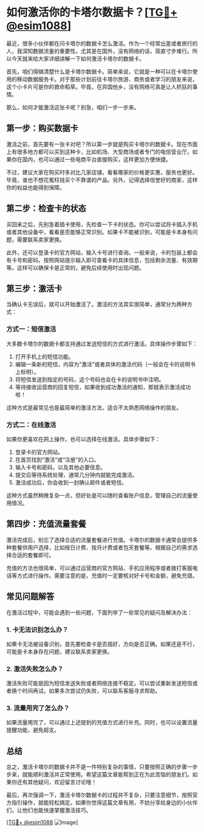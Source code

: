 # 如何激活你的卡塔尔数据卡？[[TG💪+ @esim1088](https://t.me/s/esim1088)]

最近，很多小伙伴都在问卡塔尔的数据卡怎么激活。作为一个经常出差或者旅行的人，我深知数据流量的重要性。尤其是在国外，没有网络的话，简直寸步难行。所以今天就来给大家详细讲解一下如何激活卡塔尔的数据卡。

首先，咱们得搞清楚什么是卡塔尔数据卡。简单来说，它就是一种可以在卡塔尔使用的移动数据服务卡。对于那些计划前往卡塔尔旅游、商务或者学习的朋友来说，这个小卡片可是你的救命稻草。毕竟，在异国他乡，没有网络可真是让人抓狂的事情。

那么，如何才能激活这张卡呢？别急，咱们一步一步来。

## 第一步：购买数据卡

激活之前，首先要有一张卡对吧？所以第一步就是购买卡塔尔的数据卡。现在市面上有很多地方都可以买到这种卡，比如机场、大型商场或者专门的电信营业厅。如果你在国内，也可以通过一些电商平台直接购买，这样更加方便快捷。

不过，建议大家在购买时多对比几家店铺，看看哪家的价格更实惠，服务也更好。毕竟，谁也不想花冤枉钱买个不靠谱的产品。另外，记得选择信誉好的商家，这样你的权益也能得到保障。

## 第二步：检查卡的状态

买回来之后，先别急着插卡使用，先检查一下卡的状态。你可以尝试将卡插入手机或者其他设备中，看看是否能够正常识别。如果卡不能被识别，可能是卡本身有问题，需要联系卖家更换。

此外，还可以登录卡的官方网站，输入卡号进行查询。一般来说，卡的包装上都会有卡号和密码，按照网站提示输入即可查看卡的具体信息，包括剩余流量、有效期等。这样可以确保卡是正常的，避免后续使用时出现问题。

## 第三步：激活卡

当确认卡无误后，就可以开始激活了。激活的方法其实很简单，通常分为两种方式：

### 方式一：短信激活

大多数卡塔尔的数据卡都支持通过发送短信的方式进行激活。具体操作步骤如下：

1. 打开手机上的短信功能。
2. 编辑一条新的短信，内容为“激活”或者具体的激活代码（一般会在卡的说明书上标明）。
3. 将短信发送到指定的号码，这个号码也会在卡的说明书中注明。
4. 等待接收运营商的回复短信，如果收到成功激活的通知，那就表示激活成功啦！

这种方式是最常见也是最简单的激活方法，适合不太熟悉网络操作的朋友。

### 方式二：在线激活

如果你更喜欢在网上操作，也可以选择在线激活。具体步骤如下：

1. 登录卡的官方网站。
2. 在首页找到“激活”或“注册”的入口。
3. 输入卡号和密码，以及其他必要信息。
4. 提交后等待系统处理，通常几分钟内就能完成激活。
5. 激活成功后，你会收到一封确认邮件或者短信。

这种方式虽然稍微复杂一点，但好处是可以随时查看账户信息，管理自己的流量使用情况。

## 第四步：充值流量套餐

激活完成后，别忘了选择合适的流量套餐进行充值。卡塔尔的数据卡通常会提供多种套餐供用户选择，比如按日计费、按月计费或者包天套餐等。根据自己的需求选择合适的套餐即可。

充值的方法也很简单，可以通过运营商的官方网站、手机应用程序或者拨打客服电话等方式进行操作。需要注意的是，充值时一定要核对好卡号和金额，避免充错。

## 常见问题解答

在激活过程中，可能会遇到一些问题，下面列举了一些常见的疑问及解决办法：

### 1. 卡无法识别怎么办？

如果卡无法被设备识别，首先要检查卡是否插好，方向是否正确。如果还是不行，可能是卡本身存在问题，建议联系卖家更换。

### 2. 激活失败怎么办？

激活失败可能是因为短信发送失败或者网络连接不稳定。可以尝试重新发送短信或者换个时间再试。如果多次尝试仍失败，可以联系客服寻求帮助。

### 3. 流量用完了怎么办？

如果流量用完了，可以通过上述提到的充值方式进行补充。同时，也可以设置流量提醒功能，避免超支。

## 总结

总之，激活卡塔尔的数据卡并不是一件特别复杂的事情，只要按照正确的步骤一步步来，就能顺利激活并正常使用。希望这篇文章能帮到正在为此苦恼的朋友们。如果你还有其他疑问，欢迎留言讨论哦！

最后，再次强调一下，激活卡塔尔数据卡的过程并不复杂，只要注意细节，按照官方指引操作，就能轻松搞定。如果你觉得这篇文章有用，不妨分享给身边的小伙伴们，让他们也能快速掌握激活技巧。

[[TG💪+ @esim1088](https://t.me/s/esim1088) ![Image](https://i.postimg.cc/4NQfJmqS/Snipaste-2025-05-13-00-14-12.png)]